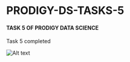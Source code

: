 <h1> PRODIGY-DS-TASKS-5</h1>
<h4>TASK 5 OF PRODIGY DATA SCIENCE</h4>
<p>Task 5 completed </p>
<img
  src="/path/to/TASK5.jpg"
  alt="Alt text"
  title="Optional title"
  style="display: inline-block; margin: 0 auto; max-width: 300px">
